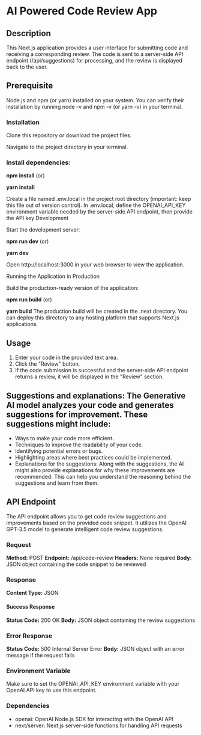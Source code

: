 # AI Powered Code Review App

## Description

This Next.js application provides a user interface for submitting code and receiving a corresponding review. The code is sent to a server-side API endpoint (/api/suggestions) for processing, and the review is displayed back to the user.

## Prerequisite

Node.js and npm (or yarn) installed on your system. You can verify their installation by running node -v and npm -v (or yarn -v) in your terminal.

### Installation

Clone this repository or download the project files.

Navigate to the project directory in your terminal.

### Install dependencies:

**npm install**
(or)

**yarn install**

Create a file named .env.local in the project root directory (important: keep this file out of version control).
In .env.local, define the OPENAI_API_KEY environment variable needed by the server-side API endpoint, then provide the API key
Development

Start the development server:

**npm run dev**
(or)

**yarn dev**

Open http://localhost:3000 in your web browser to view the application.

Running the Application in Production

Build the production-ready version of the application:

**npm run build**
(or)

**yarn build**
The production build will be created in the .next directory. You can deploy this directory to any hosting platform that supports Next.js applications.

## Usage

1. Enter your code in the provided text area.
2. Click the "Review" button.
3. If the code submission is successful and the server-side API endpoint returns a review, it will be displayed in the "Review" section.

## Suggestions and explanations: The Generative AI model analyzes your code and generates suggestions for improvement. These suggestions might include:

- Ways to make your code more efficient.
- Techniques to improve the readability of your code.
- Identifying potential errors or bugs.
- Highlighting areas where best practices could be implemented.
- Explanations for the suggestions: Along with the suggestions, the AI might also provide explanations for why these improvements are recommended. This can help you understand the reasoning behind the suggestions and learn from them.

## API Endpoint

The API endpoint allows you to get code review suggestions and improvements based on the provided code snippet. It utilizes the OpenAI GPT-3.5 model to generate intelligent code review suggestions.

### Request

**Method:** POST
**Endpoint:** /api/code-review
**Headers:** None required
**Body:** JSON object containing the code snippet to be reviewed

### Response

**Content Type:** JSON

#### Success Response

**Status Code:** 200 OK
**Body:** JSON object containing the review suggestions

### Error Response

**Status Code:** 500 Internal Server Error
**Body:** JSON object with an error message if the request fails

### Environment Variable

Make sure to set the OPENAI_API_KEY environment variable with your OpenAI API key to use this endpoint.

### Dependencies

- openai: OpenAI Node.js SDK for interacting with the OpenAI API
- next/server: Next.js server-side functions for handling API requests
